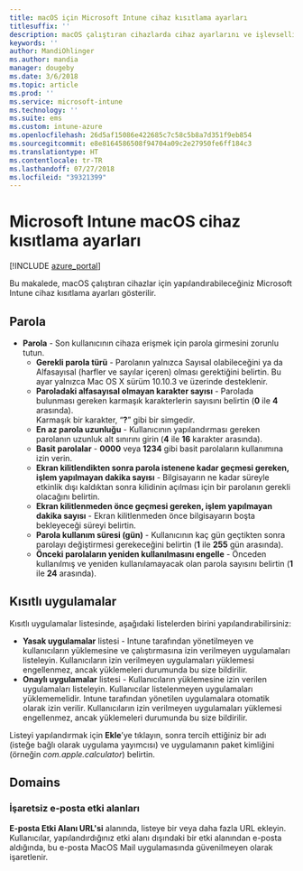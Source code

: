 ```yaml
---
title: macOS için Microsoft Intune cihaz kısıtlama ayarları
titlesuffix: ''
description: macOS çalıştıran cihazlarda cihaz ayarlarını ve işlevselliğini denetlemek için kullanabileceğiniz Intune ayarlarını öğrenin.
keywords: ''
author: MandiOhlinger
ms.author: mandia
manager: dougeby
ms.date: 3/6/2018
ms.topic: article
ms.prod: ''
ms.service: microsoft-intune
ms.technology: ''
ms.suite: ems
ms.custom: intune-azure
ms.openlocfilehash: 26d5af15086e422685c7c58c5b8a7d351f9eb854
ms.sourcegitcommit: e8e8164586508f94704a09c2e27950fe6ff184c3
ms.translationtype: HT
ms.contentlocale: tr-TR
ms.lasthandoff: 07/27/2018
ms.locfileid: "39321399"
---
```

# <a name="microsoft-intune-macos-device-restriction-settings"></a>Microsoft Intune macOS cihaz kısıtlama ayarları

[!INCLUDE [azure_portal](./includes/azure_portal.md)]

Bu makalede, macOS çalıştıran cihazlar için yapılandırabileceğiniz Microsoft Intune cihaz kısıtlama ayarları gösterilir.

## <a name="password"></a>Parola
-   **Parola** - Son kullanıcının cihaza erişmek için parola girmesini zorunlu tutun.
    -   **Gerekli parola türü** - Parolanın yalnızca Sayısal olabileceğini ya da Alfasayısal (harfler ve sayılar içeren) olması gerektiğini belirtin. Bu ayar yalnızca Mac OS X sürüm 10.10.3 ve üzerinde desteklenir.
    -   **Paroladaki alfasayısal olmayan karakter sayısı** - Parolada bulunması gereken karmaşık karakterlerin sayısını belirtin (**0** ile **4** arasında).<br>Karmaşık bir karakter, “**?**” gibi bir simgedir.
    -   **En az parola uzunluğu** - Kullanıcının yapılandırması gereken parolanın uzunluk alt sınırını girin (**4** ile **16** karakter arasında).
    -   **Basit parolalar** - **0000** veya **1234** gibi basit parolaların kullanımına izin verin.
    -   **Ekran kilitlendikten sonra parola istenene kadar geçmesi gereken, işlem yapılmayan dakika sayısı** - Bilgisayarın ne kadar süreyle etkinlik dışı kaldıktan sonra kilidinin açılması için bir parolanın gerekli olacağını belirtin.
    -   **Ekran kilitlenmeden önce geçmesi gereken, işlem yapılmayan dakika sayısı** - Ekran kilitlenmeden önce bilgisayarın boşta bekleyeceği süreyi belirtin.
    -   **Parola kullanım süresi (gün)** - Kullanıcının kaç gün geçtikten sonra parolayı değiştirmesi gerekeceğini belirtin (**1** ile **255** gün arasında).
    -   **Önceki parolaların yeniden kullanılmasını engelle** - Önceden kullanılmış ve yeniden kullanılamayacak olan parola sayısını belirtin (**1** ile **24** arasında).

## <a name="restricted-apps"></a>Kısıtlı uygulamalar

Kısıtlı uygulamalar listesinde, aşağıdaki listelerden birini yapılandırabilirsiniz:

- **Yasak uygulamalar** listesi - Intune tarafından yönetilmeyen ve kullanıcıların yüklemesine ve çalıştırmasına izin verilmeyen uygulamaları listeleyin. Kullanıcıların izin verilmeyen uygulamaları yüklemesi engellenmez, ancak yüklemeleri durumunda bu size bildirilir.
- **Onaylı uygulamalar** listesi - Kullanıcıların yüklemesine izin verilen uygulamaları listeleyin. Kullanıcılar listelenmeyen uygulamaları yüklememelidir. Intune tarafından yönetilen uygulamalara otomatik olarak izin verilir. Kullanıcıların izin verilmeyen uygulamaları yüklemesi engellenmez, ancak yüklemeleri durumunda bu size bildirilir.

Listeyi yapılandırmak için **Ekle**’ye tıklayın, sonra tercih ettiğiniz bir adı (isteğe bağlı olarak uygulama yayımcısı) ve uygulamanın paket kimliğini (örneğin *com.apple.calculator*) belirtin.

## <a name="domains"></a>Domains

### <a name="unmarked-email-domains"></a>İşaretsiz e-posta etki alanları

**E-posta Etki Alanı URL'si** alanında, listeye bir veya daha fazla URL ekleyin. Kullanıcılar, yapılandırdığınız etki alanı dışındaki bir etki alanından e-posta aldığında, bu e-posta MacOS Mail uygulamasında güvenilmeyen olarak işaretlenir.

